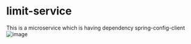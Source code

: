 # limit-service
This is a microservice which is having dependency spring-config-client ![image](https://github.com/user-attachments/assets/6547ef81-4441-44af-9a10-ca0b43ff3861)
